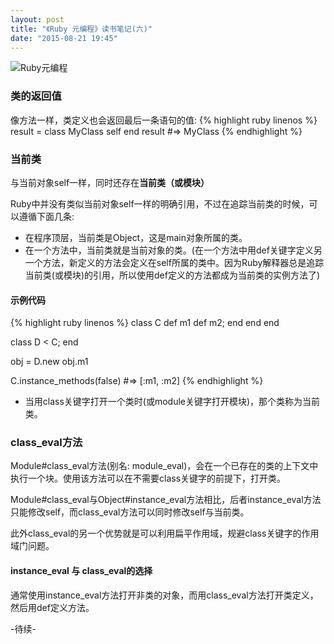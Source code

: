 ```yaml
---
layout: post
title: "《Ruby 元编程》读书笔记(六)"
date: "2015-08-21 19:45"
---
```


![Ruby元编程]({{site.IMG_PATH}}/metaprogramming-1.jpg)

### 类的返回值

像方法一样，类定义也会返回最后一条语句的值:
{% highlight ruby linenos %}
result = class MyClass
    self
end
result #=> MyClass
{% endhighlight %}

### 当前类

与当前对象self一样，同时还存在**当前类（或模块）**

Ruby中并没有类似当前对象self一样的明确引用，不过在追踪当前类的时候，可以遵循下面几条:

+ 在程序顶层，当前类是Object，这是main对象所属的类。
+ 在一个方法中，当前类就是当前对象的类。(在一个方法中用def关键字定义另一个方法，新定义的方法会定义在self所属的类中。因为Ruby解释器总是追踪当前类(或模块)的引用，所以使用def定义的方法都成为当前类的实例方法了)

#### 示例代码
{% highlight ruby linenos %}
class C
    def m1
        def m2; end
    end
end

class D < C; end

obj = D.new
obj.m1

C.instance_methods(false)   #=> [:m1, :m2]
{% endhighlight %}

+ 当用class关键字打开一个类时(或module关键字打开模块)，那个类称为当前类。

### class_eval方法

Module#class_eval方法(别名: module_eval)，会在一个已存在的类的上下文中执行一个块。使用该方法可以在不需要class关键字的前提下，打开类。

Module#class_eval与Object#instance_eval方法相比，后者instance_eval方法只能修改self，而class_eval方法可以同时修改self与当前类。

此外class_eval的另一个优势就是可以利用扁平作用域，规避class关键字的作用域门问题。

#### instance_eval 与 class_eval的选择

通常使用instance_eval方法打开非类的对象，而用class_eval方法打开类定义，然后用def定义方法。

-待续-
